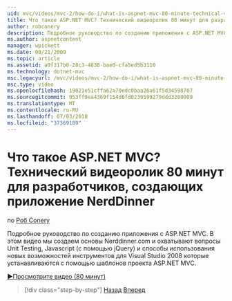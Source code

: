```yaml
---
uid: mvc/videos/mvc-2/how-do-i/what-is-aspnet-mvc-80-minute-technical-video-for-developers-building-nerddinner
title: Что такое ASP.NET MVC? Технический видеоролик 80 минут для разработчиков, создающих приложение NerdDinner | Документация Майкрософт
author: robconery
description: Подробное руководство по созданию приложения с ASP.NET MVC. В этом видео мы создаем основы Nerddinner.com и расскажем проблемы, такие как модульное тестирование...
ms.author: aspnetcontent
manager: wpickett
ms.date: 08/21/2009
ms.topic: article
ms.assetid: a9f317b0-28c3-4838-bae0-cfa5ed5b3110
ms.technology: dotnet-mvc
msc.legacyurl: /mvc/videos/mvc-2/how-do-i/what-is-aspnet-mvc-80-minute-technical-video-for-developers-building-nerddinner
msc.type: video
ms.openlocfilehash: 19021e51cffa62a70edc0baa26a61f5d34598707
ms.sourcegitcommit: 953ff9ea4369f154d6fd0239599279ddd3280009
ms.translationtype: MT
ms.contentlocale: ru-RU
ms.lasthandoff: 07/03/2018
ms.locfileid: "37369189"
---
```

<a name="what-is-aspnet-mvc-80-minute-technical-video-for-developers-building-nerddinner"></a>Что такое ASP.NET MVC? Технический видеоролик 80 минут для разработчиков, создающих приложение NerdDinner
====================
по [Роб Conery](https://github.com/robconery)

Подробное руководство по созданию приложения с ASP.NET MVC. В этом видео мы создаем основы Nerddinner.com и охватывают вопросы Unit Testing, Javascript (с помощью jQuery) и способы использования новых возможностей инструментов для Visual Studio 2008 которые устанавливаются с помощью шаблонов проекта ASP.NET MVC.

[&#9654;Просмотрите видео (80 минут)](https://channel9.msdn.com/Blogs/ASP-NET-Site-Videos/what-is-aspnet-mvc-80-minute-technical-video-for-developers-building-nerddinner)

> [!div class="step-by-step"]
> [Назад](displaying-a-table-of-database-data.md)
> [Вперед](why-aspnet-mvc-3-minute-overview-video-for-decision-makers.md)
